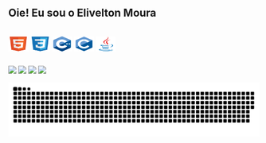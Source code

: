 ## Oie! Eu sou o Elivelton Moura
<!--
<div align="center">
  <a href="https://github.com/Eliveltonmoura">
  <img height="150em" src="https://github-readme-stats.vercel.app/api?username=Eliveltonmoura&show_icons=true&theme=dark&include_all_commits=true&count_private=true"/>
  <img height="150em" src="https://github-readme-stats.vercel.app/api/top-langs/?username=eliveltonmoura&layout=compact&langs_count=7&theme=dark"/>
</div> -->
  <div style="display: inline_block"><br>
  <img align="center" alt="eliveltonmoura-HTML" height="30"width="40" src="https://raw.githubusercontent.com/devicons/devicon/master/icons/html5/html5-original.svg">
  <img align="center" alt="eliveltonmoura-CSS" height="30"width="40" src="https://raw.githubusercontent.com/devicons/devicon/master/icons/css3/css3-original.svg">
  <img align="center" alt="eliveltonmoura-C++" height="30"width="40" src="https://raw.githubusercontent.com/devicons/devicon/master/icons/cplusplus/cplusplus-original.svg" >  <img align="center" alt="eliveltonmoura-C" height="30"width="40" src="https://raw.githubusercontent.com/devicons/devicon/master/icons/c/c-original.svg" >
  <img align="center" alt="eliveltonmoura-java" height="30"width="40" src="https://raw.githubusercontent.com/devicons/devicon/master/icons/java/java-original.svg">  
</div> 
  
 ##  
  <div> 
  <a href="https://www.youtube.com/c/EliveltonMoura_js" target="_blank"><img src="https://img.shields.io/badge/YouTube-FF0000?style=for-the-badge&logo=youtube&logoColor=white"    target="_blank"></a>
  <a href="https://www.instagram.com/eliveltonmoura10/" target="_blank"><img src="https://img.shields.io/badge/-Instagram-%23E4405F?style=for-the-badge&logo=instagram&logoColor=white" target="_blank"></a>
 	<a href="https://www.twitch.tv/eliveltonmoura" target="_blank"><img src="https://img.shields.io/badge/Twitch-9146FF?style=for-the-badge&logo=twitch&logoColor=white" target="_blank"></a>
    <a href="https://www.linkedin.com/in/elivelton-moura-5b5a11b5/" target="_blank"><img src="https://img.shields.io/badge/-LinkedIn-%230077B5?style=for-the-badge&logo=linkedin&logoColor=white" target="_blank"></a> 

    
 ![Snake animation](https://github.com/eliveltonmoura/eliveltonmoura/blob/output/github-contribution-grid-snake.svg)
 
</div>
